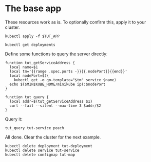 # The base app

These resources work as is. To optionally confirm this,
apply it to your cluster.

<!-- @runKinflate -->
```
kubectl apply -f $TUT_APP
```

<!-- @showResources -->
```
kubectl get deployments
```

Define some functions to query the server directly:

<!-- @funcGetAddress -->
```
function tut_getServiceAddress {
  local name=$1
  local tm='{{range .spec.ports -}}{{.nodePort}}{{end}}'
  local nodePort=$(\
    kubectl get -o go-template="$tm" service $name)
  echo $($MINIKUBE_HOME/minikube ip):$nodePort
}

function tut_query {
  local addr=$(tut_getServiceAddress $1)
  curl --fail --silent --max-time 3 $addr/$2
}
```

Query it:

<!-- @query -->
```
tut_query tut-service peach
```

All done.  Clear the cluster for the next example.

<!-- @query -->
```
kubectl delete deployment tut-deployment
kubectl delete service tut-service
kubectl delete configmap tut-map
```
